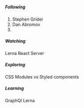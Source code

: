 ##### Following 

1. Stephen Grider 
2. Dan Abromov 
3. 

##### Watching 

Lerna
React Server 

##### Exploring

CSS Modules vs Styled components 

##### Learning

GraphQl
Lerna
